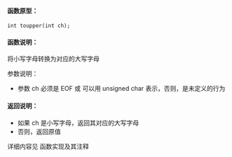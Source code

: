  
#### 函数原型：
```
int toupper(int ch);
```

#### 函数说明：
将小写字母转换为对应的大写字母

参数说明：
* 参数 ch 必须是 EOF 或 可以用 unsigned char 表示，否则，是未定义的行为
 
#### 返回说明：
* 如果 ch 是小写字母，返回其对应的大写字母
* 否则，返回原值

详细内容见 函数实现及其注释

